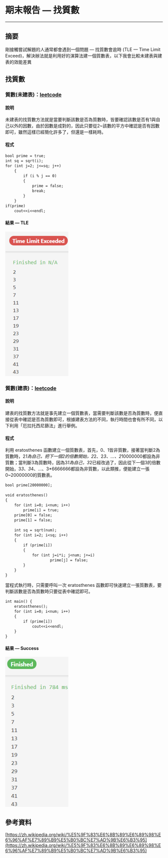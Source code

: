 # 期末報告 — 找質數
---
## 摘要
剛接觸嘗試解題的人通常都會遇到一個問題 — 找質數會逾時 (TLE — Time Limit Exceed)，解決辦法就是利用好的演算法建一個質數表，以下我會比較未建表與建表的效能差異

## 找質數

### 質數(未建表)：[leetcode](https://leetcode.com/playground/PCYvUDEo)

#### 說明

未建表的找質數方法就是當要判斷該數是否為質數時，皆要確認該數是否有1與自己以外的因數，由於因數是成對的，因此只要從2~該數的平方中確認是否有因數即可，雖然這樣已經簡化許多了，但還是一樣耗時。

#### 程式

```
bool prime = true;
int sq = sqrt(i);
for (int j=2; j<=sq; j++)
    {
        if (i % j == 0)
        {
            prime = false;
            break;
        }
    }
if(prime)
    cout<<i<<endl;
```
#### 結果 — TLE
<img src=".\src\TLE.png" width = "40%">

### 質數(建表)：[leetcode](https://leetcode.com/playground/fuHr8LKN)

#### 說明

建表的找質數方法就是事先建立一個質數表，當需要判斷該數是否為質數時，便直接從表中確認是否為質數即可，根據建表方法的不同，執行時間也會有所不同，以下利用「厄拉托西尼篩法」進行舉例。

#### 程式

利用 eratosthenes 函數建立一個質數表，首先，0、1皆非質數，接著當判斷2為質數時，2*1為自己，把下一個2的倍數開始，2*2、2*3、...、2*10000000都設為非質數；當判斷3為質數時，因為3*1為自己，3*2已經改過了，因此從下一個3的倍數開始，3*3、3*4、...、3*6666666都設為非質數，以此類推，便能建立一張0~20000000的質數表。

```
bool prime[20000000];

void eratosthenes()
{
    for (int i=0; i<num; i++)
        prime[i] = true;
    prime[0] = false;
    prime[1] = false;
    
    int sq = sqrt(num);
    for (int i=2; i<sq; i++)
    {
        if (prime[i])
        {
            for (int j=i*i; j<num; j+=i)
                    prime[j] = false;
        }
    }
}
```

當程式執行時，只需要呼叫一次 eratosthenes 函數即可快速建立一張質數表，要判斷該數是否為質數時只要從表中確認即可。

```
int main() {
    eratosthenes();
    for (int i=0; i<num; i++)
    {
        if (prime[i])
            cout<<i<<endl;
    }
}
```
#### 結果 — Success
<img src=".\src\Success.png" width = "40%">

## 參考資料
[https://zh.wikipedia.org/wiki/%E5%9F%83%E6%8B%89%E6%89%98%E6%96%AF%E7%89%B9%E5%B0%BC%E7%AD%9B%E6%B3%95](https://zh.wikipedia.org/wiki/%E5%9F%83%E6%8B%89%E6%89%98%E6%96%AF%E7%89%B9%E5%B0%BC%E7%AD%9B%E6%B3%95)